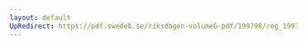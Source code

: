 ```yaml
---
layout: default
UpRedirect: https://pdf.swedeb.se/riksdagen-volumeG-pdf/199798/reg_199798/reg_199798_0487.pdf
---
```

